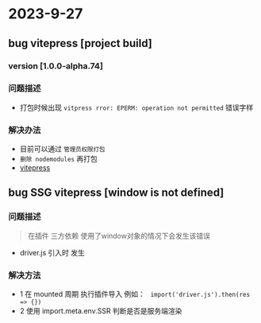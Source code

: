 
# 2023-9-27

## bug vitepress [project build]
### version [1.0.0-alpha.74]

### 问题描述

- 打包时候出现 `vitpress rror: EPERM: operation not permitted` 错误字样

### 解决办法

- 目前可以通过 `管理员权限打包`
- `删除 nodemodules` 再打包
- [vitepress](https://githubfast.com/vuejs/vitepress/issues/1209)

## bug SSG vitepress [window is not defined]

### 问题描述
> 在插件 三方依赖 使用了window对象的情况下会发生该错误
- driver.js 引入时 发生

### 解决方法

- 1 在 mounted 周期 执行插件导入 例如： ` import('driver.js').then(res => {})`
- 2 使用 import.meta.env.SSR 判断是否是服务端渲染
